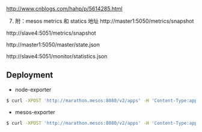 http://www.cnblogs.com/hahp/p/5614285.html

7. 附：mesos metrics 和 statics 地址
http://master1:5050/metrics/snapshot

http://slave4:5051/metrics/snapshot

http://master1:5050/master/state.json

http://slave4:5051/monitor/statistics.json


## Deployment 

* node-exporter

```bash
$ curl -XPOST 'http://marathon.mesos:8080/v2/apps' -H 'Content-Type:application/json' -d@node-exporter.json
```

* mesos-exporter

```bash
$ curl -XPOST 'http://marathon.mesos:8080/v2/apps' -H 'Content-Type:application/json' -d@mesos-exporter.json
```
